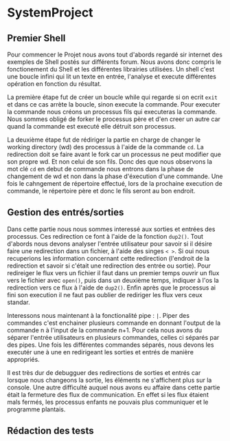 # SystemProject
## Premier Shell

Pour commencer le Projet nous avons tout d'abords regardé sir internet des exemples de Shell postés sur différents forum. Nous avons donc compris le fonctionement du Shell et les différentes librairies utilisées. Un shell c'est une boucle infini qui lit un texte en entrée, l'analyse et execute différentes opération en fonction du résultat.

La première étape fut de créer un boucle while qui regarde si on ecrit ```exit``` et dans ce cas arrète la boucle, sinon execute la commande. Pour executer la commande nous créons un processus fils qui executeras la commande. Nous sommes obligé de forker le processus père et d'en creer un autre car quand la commande est executé elle détruit son processus.

La deuxième étape fut de rédiriger la partie en charge de changer le working directory (wd) des processus à l'aide de la commande ```cd```. La redirection doit se faire avant le fork car un processus ne peut modifier que son propre wd. Et non celui de son fils.
Donc des que nous observons la mot clé ```cd``` en debut de commande nous entrons dans la phase de changement de wd et non dans la phase d'éxecution d'une commande. Une fois le cahngement de répertoire effectué, lors de la prochaine execution de commande, le répertoire père et donc le fils seront au bon endroit.

## Gestion des entrés/sorties

Dans cette partie nous nous sommes interessé aux sorties et entrées des processus. Ces redirection ce font à l'aide de la fonction ```dup2()```. Tout d'abords nous devons analyser l'entrée utilisateur pour savoir si il désire faire une redirection dans un fichier, à l'aide des singes ```< >```. Si oui nous recuperions les information concernant cette redirection (l'endroit de la redirection et savoir si c'était une redirection des entrée ou sortie). Pour redireiger le flux vers un fichier il faut dans un premier temps ouvrir un flux vers le fichier avec ```open()```, puis dans un deuxième temps, indiquer à l'os la redirection vers ce flux à l'aide de ```dup2()```. Enfin après que le processus ai fini son execution il ne faut pas oublier de rediriger les flux vers ceux standar.

Interessons nous maintenant à la fonctionalité pipe : ``` | ```. Piper des commandes c'est enchainer plusieurs commande en donnant l'output de la commande n à l'input de la commande n+1. Pour cela nous avons du séparer l'entrée utilisateurs en plusieurs commandes, celles ci séparés par des pipes.
Une fois les différentes commandes séparés, nous devons les executér une à une en redirigeant les sorties et entrés de manière appropriés.

Il est très dur de debugguer des redirections de sorties et entrés car lorsque nous changeons la sortie, les éléments ne s'affichent plus sur la console. Une autre difficulté auquel nous avons eu affaire dans cette partie était la fermeture des flux de communication. En effet si les flux étaient mals fermés, les processus enfants ne pouvais plus communiquer et le programme plantais.

## Rédaction des tests


